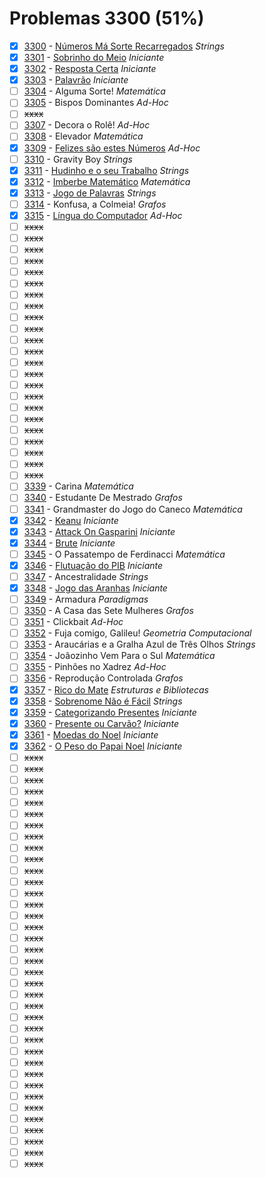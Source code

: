 # Problemas 3300 (51%)

  - [x]  [3300](https://www.beecrowd.com.br/judge/pt/problems/view/3300) - [Números Má Sorte Recarregados](https://github.com/potigol/uoj-potigol/blob/master/src/3300/3300.poti) *Strings*
  - [x]  [3301](https://www.beecrowd.com.br/judge/pt/problems/view/3301) - [Sobrinho do Meio](https://github.com/potigol/uoj-potigol/blob/master/src/3300/3301.poti) *Iniciante*
  - [x]  [3302](https://www.beecrowd.com.br/judge/pt/problems/view/3302) - [Resposta Certa](https://github.com/potigol/uoj-potigol/blob/master/src/3300/3302.poti) *Iniciante*
  - [x]  [3303](https://www.beecrowd.com.br/judge/pt/problems/view/3303) - [Palavrão](https://github.com/potigol/uoj-potigol/blob/master/src/3300/3303.poti) *Iniciante*
  - [ ]  [3304](https://www.beecrowd.com.br/judge/pt/problems/view/3304) - Alguma Sorte! *Matemática*
  - [ ]  [3305](https://www.beecrowd.com.br/judge/pt/problems/view/3305) - Bispos Dominantes *Ad-Hoc*
  - [ ] ~~xxxx~~
  - [ ]  [3307](https://www.beecrowd.com.br/judge/pt/problems/view/3307) - Decora o Rolê! *Ad-Hoc*
  - [ ]  [3308](https://www.beecrowd.com.br/judge/pt/problems/view/3308) - Elevador *Matemática*
  - [x]  [3309](https://www.beecrowd.com.br/judge/pt/problems/view/3309) - [Felizes são estes Números](https://github.com/potigol/uoj-potigol/blob/master/src/3300/3309.poti) *Ad-Hoc*
  - [ ]  [3310](https://www.beecrowd.com.br/judge/pt/problems/view/3310) - Gravity Boy *Strings*
  - [x]  [3311](https://www.beecrowd.com.br/judge/pt/problems/view/3311) - [Hudinho e o seu Trabalho](https://github.com/potigol/uoj-potigol/blob/master/src/3300/3311.poti) *Strings*
  - [x]  [3312](https://www.beecrowd.com.br/judge/pt/problems/view/3312) - [Imberbe Matemático](https://github.com/potigol/uoj-potigol/blob/master/src/3300/3312.poti) *Matemática*
  - [x]  [3313](https://www.beecrowd.com.br/judge/pt/problems/view/3313) - [Jogo de Palavras](https://github.com/potigol/uoj-potigol/blob/master/src/3300/3313.poti) *Strings*
  - [ ]  [3314](https://www.beecrowd.com.br/judge/pt/problems/view/3314) - Konfusa, a Colmeia! *Grafos*
  - [x]  [3315](https://www.beecrowd.com.br/judge/pt/problems/view/3315) - [Língua do Computador](https://github.com/potigol/uoj-potigol/blob/master/src/3300/3315.poti) *Ad-Hoc*
  - [ ] ~~xxxx~~
  - [ ] ~~xxxx~~
  - [ ] ~~xxxx~~
  - [ ] ~~xxxx~~
  - [ ] ~~xxxx~~
  - [ ] ~~xxxx~~
  - [ ] ~~xxxx~~
  - [ ] ~~xxxx~~
  - [ ] ~~xxxx~~
  - [ ] ~~xxxx~~
  - [ ] ~~xxxx~~
  - [ ] ~~xxxx~~
  - [ ] ~~xxxx~~
  - [ ] ~~xxxx~~
  - [ ] ~~xxxx~~
  - [ ] ~~xxxx~~
  - [ ] ~~xxxx~~
  - [ ] ~~xxxx~~
  - [ ] ~~xxxx~~
  - [ ] ~~xxxx~~
  - [ ] ~~xxxx~~
  - [ ] ~~xxxx~~
  - [ ] ~~xxxx~~
  - [ ]  [3339](https://www.beecrowd.com.br/judge/pt/problems/view/3339) - Carina *Matemática*
  - [ ]  [3340](https://www.beecrowd.com.br/judge/pt/problems/view/3340) - Estudante De Mestrado *Grafos*
  - [ ]  [3341](https://www.beecrowd.com.br/judge/pt/problems/view/3341) - Grandmaster do Jogo do Caneco *Matemática*
  - [x]  [3342](https://www.beecrowd.com.br/judge/pt/problems/view/3342) - [Keanu](https://github.com/potigol/uoj-potigol/blob/master/src/3300/3342.poti) *Iniciante*
  - [x]  [3343](https://www.beecrowd.com.br/judge/pt/problems/view/3343) - [Attack On Gasparini](https://github.com/potigol/uoj-potigol/blob/master/src/3300/3343.poti) *Iniciante*
  - [x]  [3344](https://www.beecrowd.com.br/judge/pt/problems/view/3344) - [Brute](https://github.com/potigol/uoj-potigol/blob/master/src/3300/3344.poti) *Iniciante*
  - [ ]  [3345](https://www.beecrowd.com.br/judge/pt/problems/view/3345) - O Passatempo de Ferdinacci *Matemática*
  - [x]  [3346](https://www.beecrowd.com.br/judge/pt/problems/view/3346) - [Flutuação do PIB](https://github.com/potigol/uoj-potigol/blob/master/src/3300/3346.poti) *Iniciante*
  - [ ]  [3347](https://www.beecrowd.com.br/judge/pt/problems/view/3347) - Ancestralidade *Strings*
  - [x]  [3348](https://www.beecrowd.com.br/judge/pt/problems/view/3348) - [Jogo das Aranhas](https://github.com/potigol/uoj-potigol/blob/master/src/3300/3348.poti) *Iniciante*
  - [ ]  [3349](https://www.beecrowd.com.br/judge/pt/problems/view/3349) - Armadura *Paradigmas*
  - [ ]  [3350](https://www.beecrowd.com.br/judge/pt/problems/view/3350) - A Casa das Sete Mulheres *Grafos*
  - [ ]  [3351](https://www.beecrowd.com.br/judge/pt/problems/view/3351) - Clickbait *Ad-Hoc*
  - [ ]  [3352](https://www.beecrowd.com.br/judge/pt/problems/view/3352) - Fuja comigo, Galileu! *Geometria Computacional*
  - [ ]  [3353](https://www.beecrowd.com.br/judge/pt/problems/view/3353) - Araucárias e a Gralha Azul de Três Olhos *Strings*
  - [ ]  [3354](https://www.beecrowd.com.br/judge/pt/problems/view/3354) - Joãozinho Vem Para o Sul *Matemática*
  - [ ]  [3355](https://www.beecrowd.com.br/judge/pt/problems/view/3355) - Pinhões no Xadrez *Ad-Hoc*
  - [ ]  [3356](https://www.beecrowd.com.br/judge/pt/problems/view/3356) - Reprodução Controlada *Grafos*
  - [x]  [3357](https://www.beecrowd.com.br/judge/pt/problems/view/3357) - [Rico do Mate](https://github.com/potigol/uoj-potigol/blob/master/src/3300/3357.poti) *Estruturas e Bibliotecas*
  - [x]  [3358](https://www.beecrowd.com.br/judge/pt/problems/view/3358) - [Sobrenome Não é Fácil](https://github.com/potigol/uoj-potigol/blob/master/src/3300/3358.poti) *Strings*
  - [x]  [3359](https://www.beecrowd.com.br/judge/pt/problems/view/3359) - [Categorizando Presentes](https://github.com/potigol/uoj-potigol/blob/master/src/3300/3359.poti) *Iniciante*
  - [x]  [3360](https://www.beecrowd.com.br/judge/pt/problems/view/3360) - [Presente ou Carvão?](https://github.com/potigol/uoj-potigol/blob/master/src/3300/3360.poti) *Iniciante*
  - [x]  [3361](https://www.beecrowd.com.br/judge/pt/problems/view/3361) - [Moedas do Noel](https://github.com/potigol/uoj-potigol/blob/master/src/3300/3361.poti) *Iniciante*
  - [x]  [3362](https://www.beecrowd.com.br/judge/pt/problems/view/3362) - [O Peso do Papai Noel](https://github.com/potigol/uoj-potigol/blob/master/src/3300/3362.poti) *Iniciante*
  - [ ] ~~xxxx~~
  - [ ] ~~xxxx~~
  - [ ] ~~xxxx~~
  - [ ] ~~xxxx~~
  - [ ] ~~xxxx~~
  - [ ] ~~xxxx~~
  - [ ] ~~xxxx~~
  - [ ] ~~xxxx~~
  - [ ] ~~xxxx~~
  - [ ] ~~xxxx~~
  - [ ] ~~xxxx~~
  - [ ] ~~xxxx~~
  - [ ] ~~xxxx~~
  - [ ] ~~xxxx~~
  - [ ] ~~xxxx~~
  - [ ] ~~xxxx~~
  - [ ] ~~xxxx~~
  - [ ] ~~xxxx~~
  - [ ] ~~xxxx~~
  - [ ] ~~xxxx~~
  - [ ] ~~xxxx~~
  - [ ] ~~xxxx~~
  - [ ] ~~xxxx~~
  - [ ] ~~xxxx~~
  - [ ] ~~xxxx~~
  - [ ] ~~xxxx~~
  - [ ] ~~xxxx~~
  - [ ] ~~xxxx~~
  - [ ] ~~xxxx~~
  - [ ] ~~xxxx~~
  - [ ] ~~xxxx~~
  - [ ] ~~xxxx~~
  - [ ] ~~xxxx~~
  - [ ] ~~xxxx~~
  - [ ] ~~xxxx~~
  - [ ] ~~xxxx~~
  - [ ] ~~xxxx~~